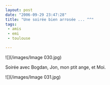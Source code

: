 ```yaml
---
layout: post
date: "2006-09-29 23:47:28"
title: "Une soirée bien arrosée ... ^^"
tags:
 - amis
 - emi
 - toulouse

---
```


![](/images/Image 030.jpg)

Soirée avec Bogdan, Jon, mon ptit ange, et Moi.

![](/images/Image 031.jpg)
